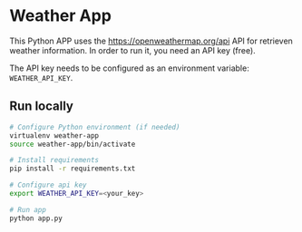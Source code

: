 # Weather App

This Python APP uses the https://openweathermap.org/api API for retrieven weather information. In order to run it, you need an API key (free).

The API key needs to be configured as an environment variable: `WEATHER_API_KEY`.

## Run locally

```sh
# Configure Python environment (if needed)
virtualenv weather-app
source weather-app/bin/activate

# Install requirements
pip install -r requirements.txt

# Configure api key
export WEATHER_API_KEY=<your_key>

# Run app
python app.py
```


